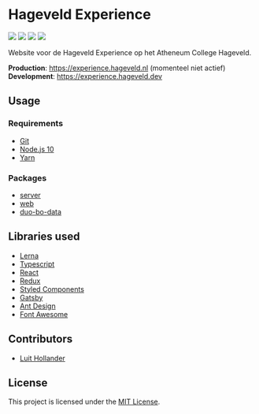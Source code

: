 # Hageveld Experience

[![](https://img.shields.io/travis/com/hageveld/experience.hageveld.nl?style=flat-square)](https://travis-ci.com/hageveld/experience.hageveld.nl)
[![](https://img.shields.io/npm/v/hageveld.svg?style=flat-square)](https://www.npmjs.com/package/hageveld)
[![](https://img.shields.io/david/hageveld/experience.hageveld.nl?style=flat-square)](https://david-dm.org/hageveld/experience.hageveld.nl)
[![](https://img.shields.io/github/license/hageveld/experience.hageveld.nl?style=flat-square)](https://github.com/hageveld/experience.hageveld.nl/blob/master/LICENSE)

Website voor de Hageveld Experience op het Atheneum College Hageveld.
    
**Production**: https://experience.hageveld.nl (momenteel niet actief)
<br />
**Development**: https://experience.hageveld.dev

## Usage

### Requirements
- [Git](https://git-scm.com/downloads)
- [Node.js 10](https://nodejs.org/en/download/)
- [Yarn](https://yarnpkg.com/en/docs/install)

### Packages
- [server](https://github.com/hageveld/experience.hageveld.nl/tree/master/packages/server)
- [web](https://github.com/hageveld/experience.hageveld.nl/tree/master/packages/web)
- [duo-bo-data](https://github.com/hageveld/experience.hageveld.nl/tree/master/packages/duo-bo-data)

## Libraries used
- [Lerna](https://lerna.js.org/)
- [Typescript](https://www.typescriptlang.org/)
- [React](https://reactjs.org/)
- [Redux](https://redux.js.org/)
- [Styled Components](https://www.styled-components.com/)
- [Gatsby](https://www.gatsbyjs.org/)
- [Ant Design](https://ant.design/)
- [Font Awesome](https://fontawesome.com/)

## Contributors
- [Luit Hollander](https://github.com/MrLuit)

## License

This project is licensed under the [MIT License](https://github.com/hageveld/experience.hageveld.nl/blob/master/LICENSE). 